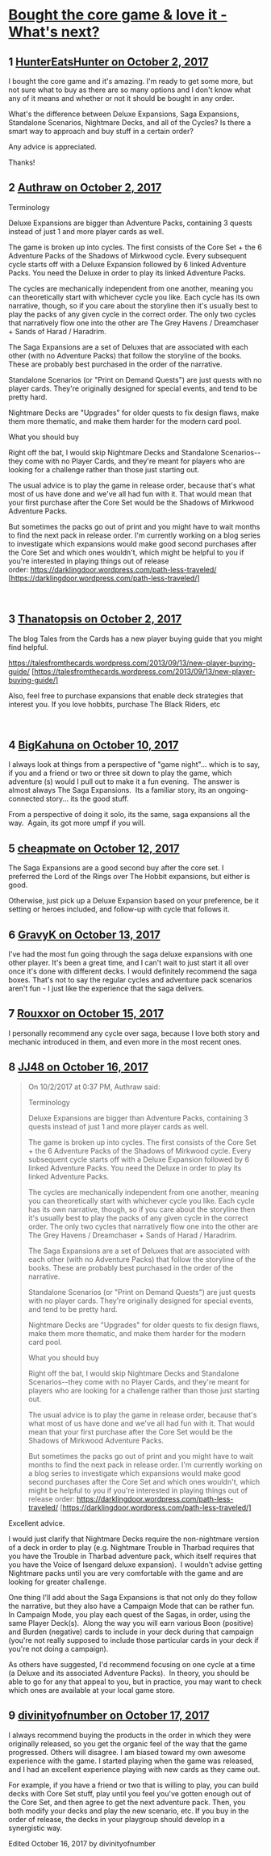 # [Bought the core game &amp; love it - What&#039;s next?](https://community.fantasyflightgames.com/topic/259779-bought-the-core-game-love-it-whats-next/)

## 1 [HunterEatsHunter on October 2, 2017](https://community.fantasyflightgames.com/topic/259779-bought-the-core-game-love-it-whats-next/?do=findComment&comment=3005891)

I bought the core game and it's amazing. I'm ready to get some more, but not sure what to buy as there are so many options and I don't know what any of it means and whether or not it should be bought in any order. 

What's the difference between Deluxe Expansions, Saga Expansions, Standalone Scenarios, Nightmare Decks, and all of the Cycles? Is there a smart way to approach and buy stuff in a certain order?

Any advice is appreciated.

Thanks!

## 2 [Authraw on October 2, 2017](https://community.fantasyflightgames.com/topic/259779-bought-the-core-game-love-it-whats-next/?do=findComment&comment=3006150)

Terminology

Deluxe Expansions are bigger than Adventure Packs, containing 3 quests instead of just 1 and more player cards as well.

The game is broken up into cycles. The first consists of the Core Set + the 6 Adventure Packs of the Shadows of Mirkwood cycle. Every subsequent cycle starts off with a Deluxe Expansion followed by 6 linked Adventure Packs. You need the Deluxe in order to play its linked Adventure Packs.

The cycles are mechanically independent from one another, meaning you can theoretically start with whichever cycle you like. Each cycle has its own narrative, though, so if you care about the storyline then it's usually best to play the packs of any given cycle in the correct order. The only two cycles that narratively flow one into the other are The Grey Havens / Dreamchaser + Sands of Harad / Haradrim.

The Saga Expansions are a set of Deluxes that are associated with each other (with no Adventure Packs) that follow the storyline of the books. These are probably best purchased in the order of the narrative.

Standalone Scenarios (or "Print on Demand Quests") are just quests with no player cards. They're originally designed for special events, and tend to be pretty hard.

Nightmare Decks are "Upgrades" for older quests to fix design flaws, make them more thematic, and make them harder for the modern card pool.

What you should buy

Right off the bat, I would skip Nightmare Decks and Standalone Scenarios--they come with no Player Cards, and they're meant for players who are looking for a challenge rather than those just starting out.

The usual advice is to play the game in release order, because that's what most of us have done and we've all had fun with it. That would mean that your first purchase after the Core Set would be the Shadows of Mirkwood Adventure Packs.

But sometimes the packs go out of print and you might have to wait months to find the next pack in release order. I'm currently working on a blog series to investigate which expansions would make good second purchases after the Core Set and which ones wouldn't, which might be helpful to you if you're interested in playing things out of release order: https://darklingdoor.wordpress.com/path-less-traveled/ [https://darklingdoor.wordpress.com/path-less-traveled/]

 

## 3 [Thanatopsis on October 2, 2017](https://community.fantasyflightgames.com/topic/259779-bought-the-core-game-love-it-whats-next/?do=findComment&comment=3006161)

The blog Tales from the Cards has a new player buying guide that you might find helpful.

https://talesfromthecards.wordpress.com/2013/09/13/new-player-buying-guide/ [https://talesfromthecards.wordpress.com/2013/09/13/new-player-buying-guide/]

Also, feel free to purchase expansions that enable deck strategies that interest you. If you love hobbits, purchase The Black Riders, etc

 

## 4 [BigKahuna on October 10, 2017](https://community.fantasyflightgames.com/topic/259779-bought-the-core-game-love-it-whats-next/?do=findComment&comment=3018910)

I always look at things from a perspective of "game night"... which is to say, if you and a friend or two or three sit down to play the game, which adventure (s) would I pull out to make it a fun evening.  The answer is almost always The Saga Expansions.  Its a familiar story, its an ongoing-connected story... its the good stuff.

From a perspective of doing it solo, its the same, saga expansions all the way.  Again, its got more umpf if you will.

## 5 [cheapmate on October 12, 2017](https://community.fantasyflightgames.com/topic/259779-bought-the-core-game-love-it-whats-next/?do=findComment&comment=3022814)

The Saga Expansions are a good second buy after the core set. I preferred the Lord of the Rings over The Hobbit expansions, but either is good.

Otherwise, just pick up a Deluxe Expansion based on your preference, be it setting or heroes included, and follow-up with cycle that follows it.

## 6 [GravyK on October 13, 2017](https://community.fantasyflightgames.com/topic/259779-bought-the-core-game-love-it-whats-next/?do=findComment&comment=3024242)

I've had the most fun going through the saga deluxe expansions with one other player. It's been a great time, and I can't wait to just start it all over once it's done with different decks. I would definitely recommend the saga boxes. That's not to say the regular cycles and adventure pack scenarios aren't fun - I just like the experience that the saga delivers.

## 7 [Rouxxor on October 15, 2017](https://community.fantasyflightgames.com/topic/259779-bought-the-core-game-love-it-whats-next/?do=findComment&comment=3026311)

I personally recommend any cycle over saga, because I love both story and mechanic introduced in them, and even more in the most recent ones.

## 8 [JJ48 on October 16, 2017](https://community.fantasyflightgames.com/topic/259779-bought-the-core-game-love-it-whats-next/?do=findComment&comment=3027814)

> On ‎10‎/‎2‎/‎2017 at 0:37 PM, Authraw said:
> 
> Terminology
> 
> Deluxe Expansions are bigger than Adventure Packs, containing 3 quests instead of just 1 and more player cards as well.
> 
> The game is broken up into cycles. The first consists of the Core Set + the 6 Adventure Packs of the Shadows of Mirkwood cycle. Every subsequent cycle starts off with a Deluxe Expansion followed by 6 linked Adventure Packs. You need the Deluxe in order to play its linked Adventure Packs.
> 
> The cycles are mechanically independent from one another, meaning you can theoretically start with whichever cycle you like. Each cycle has its own narrative, though, so if you care about the storyline then it's usually best to play the packs of any given cycle in the correct order. The only two cycles that narratively flow one into the other are The Grey Havens / Dreamchaser + Sands of Harad / Haradrim.
> 
> The Saga Expansions are a set of Deluxes that are associated with each other (with no Adventure Packs) that follow the storyline of the books. These are probably best purchased in the order of the narrative.
> 
> Standalone Scenarios (or "Print on Demand Quests") are just quests with no player cards. They're originally designed for special events, and tend to be pretty hard.
> 
> Nightmare Decks are "Upgrades" for older quests to fix design flaws, make them more thematic, and make them harder for the modern card pool.
> 
> What you should buy
> 
> Right off the bat, I would skip Nightmare Decks and Standalone Scenarios--they come with no Player Cards, and they're meant for players who are looking for a challenge rather than those just starting out.
> 
> The usual advice is to play the game in release order, because that's what most of us have done and we've all had fun with it. That would mean that your first purchase after the Core Set would be the Shadows of Mirkwood Adventure Packs.
> 
> But sometimes the packs go out of print and you might have to wait months to find the next pack in release order. I'm currently working on a blog series to investigate which expansions would make good second purchases after the Core Set and which ones wouldn't, which might be helpful to you if you're interested in playing things out of release order: https://darklingdoor.wordpress.com/path-less-traveled/ [https://darklingdoor.wordpress.com/path-less-traveled/]

Excellent advice.

I would just clarify that Nightmare Decks require the non-nightmare version of a deck in order to play (e.g. Nightmare Trouble in Tharbad requires that you have the Trouble in Tharbad adventure pack, which itself requires that you have the Voice of Isengard deluxe expansion).  I wouldn't advise getting Nightmare packs until you are very comfortable with the game and are looking for greater challenge.

One thing I'll add about the Saga Expansions is that not only do they follow the narrative, but they also have a Campaign Mode that can be rather fun.  In Campaign Mode, you play each quest of the Sagas, in order, using the same Player Deck(s).  Along the way you will earn various Boon (positive) and Burden (negative) cards to include in your deck during that campaign (you're not really supposed to include those particular cards in your deck if you're not doing a campaign). 

As others have suggested, I'd recommend focusing on one cycle at a time (a Deluxe and its associated Adventure Packs).  In theory, you should be able to go for any that appeal to you, but in practice, you may want to check which ones are available at your local game store.

## 9 [divinityofnumber on October 17, 2017](https://community.fantasyflightgames.com/topic/259779-bought-the-core-game-love-it-whats-next/?do=findComment&comment=3029036)

I always recommend buying the products in the order in which they were originally released, so you get the organic feel of the way that the game progressed. Others will disagree. I am biased toward my own awesome experience with the game. I started playing when the game was released, and I had an excellent experience playing with new cards as they came out. 

For example, if you have a friend or two that is willing to play, you can build decks with Core Set stuff, play until you feel you've gotten enough out of the Core Set, and then agree to get the next adventure pack. Then, you both modify your decks and play the new scenario, etc. If you buy in the order of release, the decks in your playgroup should develop in a synergistic way.  

Edited October 16, 2017 by divinityofnumber

